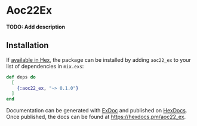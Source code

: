 # Aoc22Ex

**TODO: Add description**

## Installation

If [available in Hex](https://hex.pm/docs/publish), the package can be installed
by adding `aoc22_ex` to your list of dependencies in `mix.exs`:

```elixir
def deps do
  [
    {:aoc22_ex, "~> 0.1.0"}
  ]
end
```

Documentation can be generated with [ExDoc](https://github.com/elixir-lang/ex_doc)
and published on [HexDocs](https://hexdocs.pm). Once published, the docs can
be found at <https://hexdocs.pm/aoc22_ex>.

